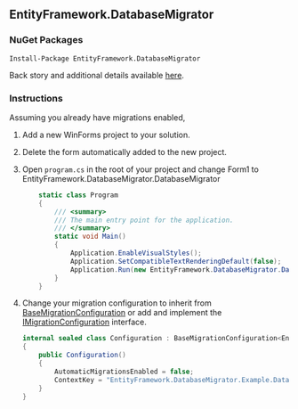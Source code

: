 ## EntityFramework.DatabaseMigrator

### NuGet Packages

```
Install-Package EntityFramework.DatabaseMigrator
```

Back story and additional details available [here](http://theothertimduncan.com/archive/Entity-Framework-Migrations-Real-World/).

### Instructions

Assuming you already have migrations enabled,

1. Add a new WinForms project to your solution.

2. Delete the form automatically added to the new project.

3. Open `program.cs` in the root of your project and change Form1 to EntityFramework.DatabaseMigrator.DatabaseMigrator

    ```csharp
        static class Program
        {
            /// <summary>
            /// The main entry point for the application.
            /// </summary>
            static void Main()
            {
                Application.EnableVisualStyles();
                Application.SetCompatibleTextRenderingDefault(false);
                Application.Run(new EntityFramework.DatabaseMigrator.DatabaseMigrator());
            }
        }
    ```

5. Change your migration configuration to inherit from [BaseMigrationConfiguration](https://github.com/TheOtherTimDuncan/EntityFramework.DatabaseMigrator/blob/master/EntityFramework.DatabaseMigrator/Migrations/BaseMigrationConfiguration.cs) or add and implement the [IMigrationConfiguration](https://github.com/TheOtherTimDuncan/EntityFramework.DatabaseMigrator/blob/master/EntityFramework.DatabaseMigrator/Migrations/IMigrationConfiguration.cs) interface.

    ```csharp
    internal sealed class Configuration : BaseMigrationConfiguration<EntityFramework.DatabaseMigrator.Example.Data.BlogContext>
    {
        public Configuration()
        {
            AutomaticMigrationsEnabled = false;
            ContextKey = "EntityFramework.DatabaseMigrator.Example.Data.BlogContext";
        }
    }
    ```
